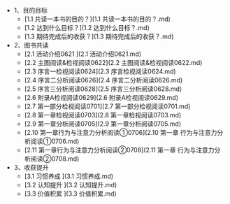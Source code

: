 * 1、目的目标
    * [1.1 共读一本书的目的？](1.1 共读一本书的目的？.md)
    * [1.2 达到什么目标？](1.2 达到什么目标？.md)
    * [1.3 期待完成后的收获？](1.3 期待完成后的收获？.md)
* 2、图书共读
    * [2.1 活动介绍0621 ](2.1 活动介绍0621.md)
    * [2.2 主图阅读&检视阅读0622](2.2 主图阅读&检视阅读0622.md)
    * [2.3 序言一检视阅读0624](2.3 序言检视阅读0624.md)
    * [2.4 序言二分析阅读0626](2.4 序言二分析阅读0626.md)
    * [2.5 序言三分析阅读0628](2.5 序言三分析阅读0628.md)
    * [2.6 附录A检视阅读0629](2.6 附录A检视阅读0629.md)
    * [2.7 第一部分检视阅读0701](2.7 第一部分检视阅读0701.md)
    * [2.8 第一章检视阅读0703](2.8 第一章检视阅读0703.md)
    * [2.9 第一章分析阅读0705](2.9 第一章分析阅读0705.md)
    * [2.10 第一章行为与注意力分析阅读①0706](2.10 第一章 行为与注意力分析阅读①0706.md)
    * [2.11 第一章行为与注意力分析阅读②0708](2.11 第一章 行为与注意力分析阅读②0708.md)
* 3、收获提升
    * [3.1 习惯养成 ](3.1 习惯养成.md)
    * [3.2 认知提升 ](3.2 认知提升.md)
    * [3.3 价值积累 ](3.3 价值积累.md)